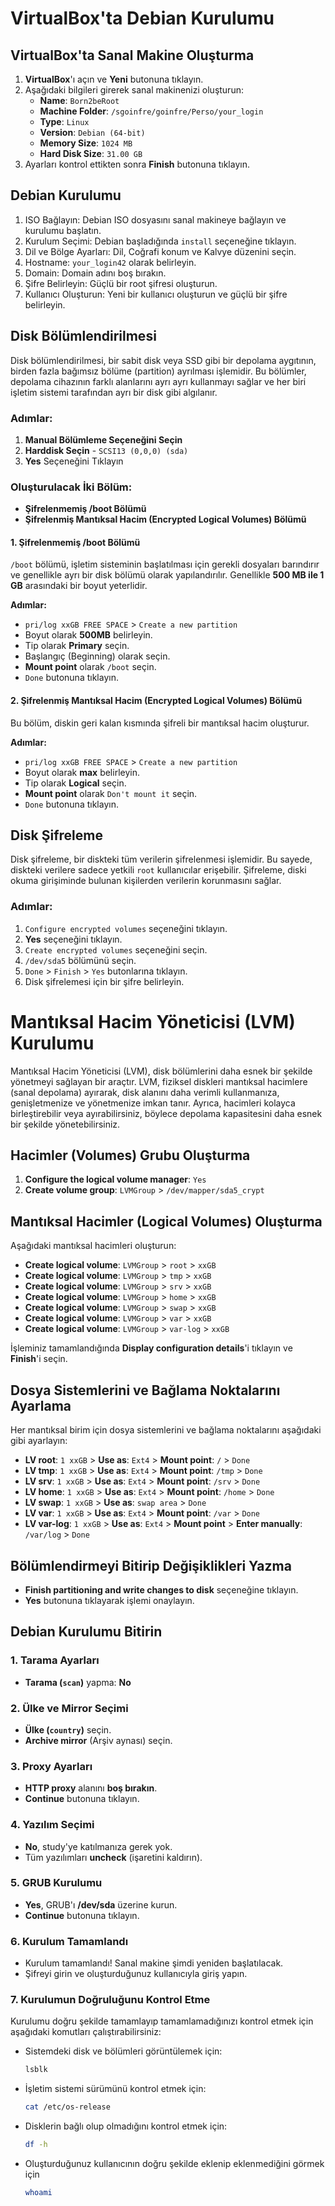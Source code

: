 #  VirtualBox'ta Debian Kurulumu

## VirtualBox'ta Sanal Makine Oluşturma

1. **VirtualBox**'ı açın ve **Yeni** butonuna tıklayın.
2. Aşağıdaki bilgileri girerek sanal makinenizi oluşturun:
   - **Name**: `Born2beRoot`
   - **Machine Folder**: `/sgoinfre/goinfre/Perso/your_login`
   - **Type**: `Linux`
   - **Version**: `Debian (64-bit)`
   - **Memory Size**: `1024 MB`
   - **Hard Disk Size**: `31.00 GB`
3. Ayarları kontrol ettikten sonra **Finish** butonuna tıklayın.

## Debian Kurulumu
1. ISO Bağlayın: Debian ISO dosyasını sanal makineye bağlayın ve kurulumu başlatın.
3. Kurulum Seçimi: Debian başladığında `install` seçeneğine tıklayın.
4. Dil ve Bölge Ayarları: Dil, Coğrafi konum ve Kalvye düzenini seçin.
5. Hostname: `your_login42` olarak belirleyin.
6. Domain: Domain adını boş bırakın.
7. Şifre Belirleyin: Güçlü bir root şifresi oluşturun.
8. Kullanıcı Oluşturun: Yeni bir kullanıcı oluşturun ve güçlü bir şifre belirleyin.

## Disk Bölümlendirilmesi

Disk bölümlendirilmesi, bir sabit disk veya SSD gibi bir depolama aygıtının, birden fazla bağımsız bölüme (partition) ayrılması işlemidir. Bu bölümler, depolama cihazının farklı alanlarını ayrı ayrı kullanmayı sağlar ve her biri işletim sistemi tarafından ayrı bir disk gibi algılanır.

### Adımlar:
1. **Manual Bölümleme Seçeneğini Seçin**
2. **Harddisk Seçin** - `SCSI13 (0,0,0) (sda)`
3. **Yes** Seçeneğini Tıklayın

### Oluşturulacak İki Bölüm:
- **Şifrelenmemiş /boot Bölümü**
- **Şifrelenmiş Mantıksal Hacim (Encrypted Logical Volumes) Bölümü**

#### 1. **Şifrelenmemiş /boot Bölümü**
`/boot` bölümü, işletim sisteminin başlatılması için gerekli dosyaları barındırır ve genellikle ayrı bir disk bölümü olarak yapılandırılır. Genellikle **500 MB ile 1 GB** arasındaki bir boyut yeterlidir.

**Adımlar:**
- `pri/log xxGB FREE SPACE` > `Create a new partition`
- Boyut olarak **500MB** belirleyin.
- Tip olarak **Primary** seçin.
- Başlangıç (Beginning) olarak seçin.
- **Mount point** olarak `/boot` seçin.
- `Done` butonuna tıklayın.

#### 2. **Şifrelenmiş Mantıksal Hacim (Encrypted Logical Volumes) Bölümü**
Bu bölüm, diskin geri kalan kısmında şifreli bir mantıksal hacim oluşturur.

**Adımlar:**
- `pri/log xxGB FREE SPACE` > `Create a new partition`
- Boyut olarak **max** belirleyin.
- Tip olarak **Logical** seçin.
- **Mount point** olarak `Don't mount it` seçin.
- `Done` butonuna tıklayın.

## Disk Şifreleme

Disk şifreleme, bir diskteki tüm verilerin şifrelenmesi işlemidir. Bu sayede, diskteki verilere sadece yetkili `root` kullanıcılar erişebilir. Şifreleme, diski okuma girişiminde bulunan kişilerden verilerin korunmasını sağlar.

### Adımlar:
1. `Configure encrypted volumes` seçeneğini tıklayın.
2. **Yes** seçeneğini tıklayın.
3. `Create encrypted volumes` seçeneğini seçin.
4. `/dev/sda5` bölümünü seçin.
5. `Done` > `Finish` > `Yes` butonlarına tıklayın.
6. Disk şifrelemesi için bir şifre belirleyin.

# Mantıksal Hacim Yöneticisi (LVM) Kurulumu

Mantıksal Hacim Yöneticisi (LVM), disk bölümlerini daha esnek bir şekilde yönetmeyi sağlayan bir araçtır. LVM, fiziksel diskleri mantıksal hacimlere (sanal depolama) ayırarak, disk alanını daha verimli kullanmanıza, genişletmenize ve yönetmenize imkan tanır. Ayrıca, hacimleri kolayca birleştirebilir veya ayırabilirsiniz, böylece depolama kapasitesini daha esnek bir şekilde yönetebilirsiniz.

## Hacimler (Volumes) Grubu Oluşturma

1. **Configure the logical volume manager**: `Yes`
2. **Create volume group**: `LVMGroup` > `/dev/mapper/sda5_crypt`

## Mantıksal Hacimler (Logical Volumes) Oluşturma

Aşağıdaki mantıksal hacimleri oluşturun:

- **Create logical volume**: `LVMGroup` > `root` > `xxGB`
- **Create logical volume**: `LVMGroup` > `tmp` > `xxGB`
- **Create logical volume**: `LVMGroup` > `srv` > `xxGB`
- **Create logical volume**: `LVMGroup` > `home` > `xxGB`
- **Create logical volume**: `LVMGroup` > `swap` > `xxGB`
- **Create logical volume**: `LVMGroup` > `var` > `xxGB`
- **Create logical volume**: `LVMGroup` > `var-log` > `xxGB`

İşleminiz tamamlandığında **Display configuration details**'i tıklayın ve **Finish**'i seçin.

## Dosya Sistemlerini ve Bağlama Noktalarını Ayarlama

Her mantıksal birim için dosya sistemlerini ve bağlama noktalarını aşağıdaki gibi ayarlayın:

- **LV root**: `1 xxGB` > **Use as**: `Ext4` > **Mount point**: `/` > `Done`
- **LV tmp**: `1 xxGB` > **Use as**: `Ext4` > **Mount point**: `/tmp` > `Done`
- **LV srv**: `1 xxGB` > **Use as**: `Ext4` > **Mount point**: `/srv` > `Done`
- **LV home**: `1 xxGB` > **Use as**: `Ext4` > **Mount point**: `/home` > `Done`
- **LV swap**: `1 xxGB` > **Use as**: `swap area` > `Done`
- **LV var**: `1 xxGB` > **Use as**: `Ext4` > **Mount point**: `/var` > `Done`
- **LV var-log**: `1 xxGB` > **Use as**: `Ext4` > **Mount point** > **Enter manually**: `/var/log` > `Done`

## Bölümlendirmeyi Bitirip Değişiklikleri Yazma

- **Finish partitioning and write changes to disk** seçeneğine tıklayın.
- **Yes** butonuna tıklayarak işlemi onaylayın.


## Debian Kurulumu Bitirin

### 1. Tarama Ayarları
- **Tarama (`scan`)** yapma: **No**

### 2. Ülke ve Mirror Seçimi
- **Ülke (`country`)** seçin.
- **Archive mirror** (Arşiv aynası) seçin.

### 3. Proxy Ayarları
- **HTTP proxy** alanını **boş bırakın**.
- **Continue** butonuna tıklayın.

### 4. Yazılım Seçimi
- **No**, study'ye katılmanıza gerek yok.
- Tüm yazılımları **uncheck** (işaretini kaldırın).

### 5. GRUB Kurulumu
- **Yes**, GRUB'ı **/dev/sda** üzerine kurun.
- **Continue** butonuna tıklayın.

### 6. Kurulum Tamamlandı
- Kurulum tamamlandı! Sanal makine şimdi yeniden başlatılacak.
- Şifreyi girin ve oluşturduğunuz kullanıcıyla giriş yapın.

### 7. Kurulumun Doğruluğunu Kontrol Etme
Kurulumu doğru şekilde tamamlayıp tamamlamadığınızı kontrol etmek için aşağıdaki komutları çalıştırabilirsiniz:
   - Sistemdeki disk ve bölümleri görüntülemek için:
      ```bash
      lsblk
      ```
   - İşletim sistemi sürümünü kontrol etmek için:
      ```bash
      cat /etc/os-release
      ```
   - Disklerin bağlı olup olmadığını kontrol etmek için:
      ```bash
      df -h
      ```
   - Oluşturduğunuz kullanıcının doğru şekilde eklenip eklenmediğini görmek için
      ```bash
      whoami
      ```
